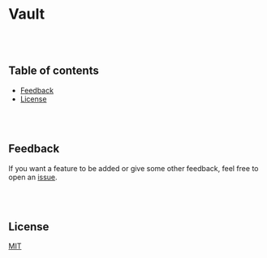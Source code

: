 # Vault

<br><br>

## Table of contents

- [Feedback](#feedback)
- [License](#license)

<br><br>

## Feedback

If you want a feature to be added or give some other feedback, feel free to open an [issue](https://github.com/Potentii/Vault/issues).

<br><br>

## License
[MIT](LICENSE.txt)
